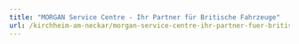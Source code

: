 ```yaml
---
title: "MORGAN Service Centre - Ihr Partner für Britische Fahrzeuge"
url: /kirchheim-am-neckar/morgan-service-centre-ihr-partner-fuer-britische-fahrzeuge/
---
```

